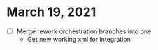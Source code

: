 # March 19, 2021

- [ ] Merge rework orchestration branches into one
  - Get new working xml for integration